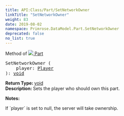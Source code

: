 ```yaml
---
title: API:Class/Part/SetNetworkOwner
linkTitle: "SetNetworkOwner"
weight: 83
date: 2019-08-02
namespace: Primrose.DataModel.Part.SetNetworkOwner
deprecated: false
no_list: true
---
```

Method of <a href="/docs/api-reference/Class/Part"><img src="/icons/silk/brick.png"/>&nbsp;Part</a>
<pre class="method-declaration">
SetNetworkOwner (
    player: <a class="type" href="/docs/api-reference/Class/Player">Player</a>
): <a class="type" href="/docs/api-reference/System/void">void</a></pre>
<b>Return Type: </b>
<a class="type" href="/docs/api-reference/System/void">void</a>
<br/>
<b>Description: </b>
Sets the player who should own this part.

<b>Notes: </b>
<p class="remarks">
If `player` is set to null, the server will take ownership.
</p>